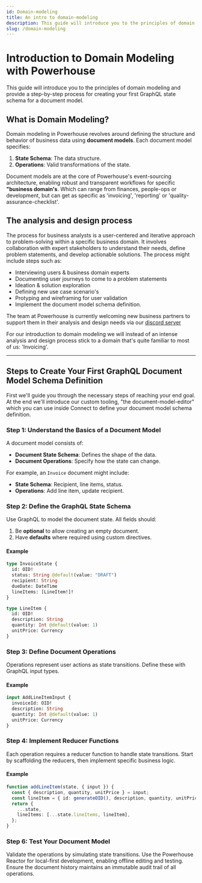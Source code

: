 ```yaml
---
id: Domain-modeling
title: An intro to domain-modeling
description: This guide will introduce you to the principles of domain modeling and provide a step-by-step process for creating your first GraphQL state schema for a document model.
slug: /domain-modeling
---
```


# Introduction to Domain Modeling with Powerhouse

This guide will introduce you to the principles of domain modeling and provide a step-by-step process for creating your first GraphQL state schema for a document model.

## What is Domain Modeling?

Domain modeling in Powerhouse revolves around defining the structure and behavior of business data using **document models**. Each document model specifies:
1. **State Schema**: The data structure.
2. **Operations**: Valid transformations of the state.

Document models are at the core of Powerhouse's event-sourcing architecture, enabling robust and transparent workflows for specific **"business domain's**. Which can range from finances, people-ops or development, but can get as specific as 'invoicing', 'reporting' or 'quality-assurance-checklist'. 

## The analysis and design process

The process for business analysts is a user-centered and iterative approach to problem-solving within a specific business domain. It involves collaboration with expert stakeholders to understand their needs, define problem statements, and develop actionable solutions. The process might include steps such as:

- Interviewing users & business domain experts 
- Documenting user journeys to come to a problem statements
- Ideation & solution exploration
- Defining new use case scenario's
- Protyping and wireframing for user validation
- Implement the document model schema definition.

The team at Powerhouse is currently welcoming new business partners to support them in their analysis and design needs via our [discord server](https://discord.com/invite/h7GKvqDyDP)

For our introduction to domain modeling we will instead of an intense analysis and design process stick to a domain that's quite familiar to most of us: 'Invoicing'. 

---

## Steps to Create Your First GraphQL Document Model Schema Definition

First we'll guide you through the necessary steps of reaching your end goal. At the end we'll introduce our custom tooling, "the document-model-editor" which you can use inside Connect to define your document model schema definition. 

### Step 1: Understand the Basics of a Document Model
A document model consists of:
- **Document State Schema**: Defines the shape of the data.
- **Document Operations**: Specify how the state can change.

For example, an `Invoice` document might include:
- **State Schema**: Recipient, line items, status.
- **Operations**: Add line item, update recipient.

### Step 2: Define the GraphQL State Schema
Use GraphQL to model the document state. All fields should:
1. Be **optional** to allow creating an empty document.
2. Have **defaults** where required using custom directives.

#### Example
```graphql
type InvoiceState {
  id: OID!
  status: String @default(value: "DRAFT")
  recipient: String
  dueDate: DateTime
  lineItems: [LineItem!]!
}

type LineItem {
  id: OID!
  description: String
  quantity: Int @default(value: 1)
  unitPrice: Currency
}
```

### Step 3: Define Document Operations
Operations represent user actions as state transitions. Define these with GraphQL input types.

#### Example
```graphql
input AddLineItemInput {
  invoiceId: OID!
  description: String
  quantity: Int @default(value: 1)
  unitPrice: Currency
}
```

### Step 4: Implement Reducer Functions
Each operation requires a reducer function to handle state transitions. Start by scaffolding the reducers, then implement specific business logic.

#### Example
```typescript
function addLineItem(state, { input }) {
  const { description, quantity, unitPrice } = input;
  const lineItem = { id: generateOID(), description, quantity, unitPrice };
  return {
    ...state,
    lineItems: [...state.lineItems, lineItem],
  };
}
```

### Step 6: Test Your Document Model
Validate the operations by simulating state transitions.
Use the Powerhouse Reactor for local-first development, enabling offline editing and testing. Ensure the document history maintains an immutable audit trail of all operations.